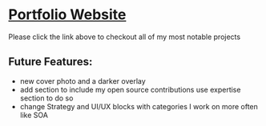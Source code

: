 # [Portfolio Website](https://www.michaelpalhidai.com/)

Please click the link above to checkout all of my most notable projects

## Future Features:

- new cover photo and a darker overlay
- add section to include my open source contributions use expertise section to do so
- change Strategy and UI/UX blocks with categories I work on more often like SOA
